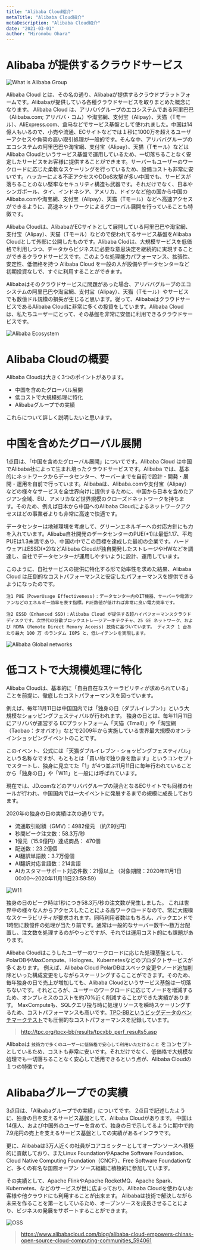 ```yaml
---
title: "Alibaba Cloud紹介"
metaTitle: "Alibaba Cloud紹介"
metaDescription: "Alibaba Cloud紹介"
date: "2021-03-01"
author: "Hironobu Ohara"
---
```


# Alibaba が提供するクラウドサービス

![What is Alibaba Group](https://raw.githubusercontent.com/ohiro18/technical.site/master/content/introduction/images/2.1.PNG "Alibaba Group")

Alibaba Cloud とは、その名の通り、Alibabaが提供するクラウドプラットフォームです。Alibabaが提供している各種クラウドサービスを取りまとめた概念になります。
Alibaba Cloud は、アリババグループのエコシステムである阿里巴巴（Alibaba.com; アリババ・コム）や淘宝網、支付宝（Alipay）、天猫（Tモール）、AliExpress.com、盒马などでサービス基盤として使われました。中国は14億人もいるので、小売や流通、ECサイトなどでは１秒に1000万を超えるユーザーアクセスや負荷の高い取引処理が一般的です。そんな中、アリババグループのエコシステムの阿里巴巴や淘宝網、支付宝（Alipay）、天猫（Tモール）などはAlibaba Cloudというサービス基盤で運用しているため、一切落ちることなく安定したサービスをお客様に提供することができます。サーバーもユーザーのワークロードに応じた柔軟なスケーリングを行っているため、設備コストも非常に安いです。ハッカーによる不正アクセスやDDoS攻撃が多い中国でも、サービスが落ちることのない堅牢なセキュリティ構造も武器です。それだけでなく、日本やシンガポール、タイ、インドネシア、アメリカ、ドイツなど他の国から中国のAlibaba.comや淘宝網、支付宝（Alipay）、天猫（Tモール）などへ高速アクセスができるように、高速ネットワークによるグローバル展開を行っていることも特徴です。

Alibaba Cloudは、AlibabaがECサイトとして展開している阿里巴巴や淘宝網、支付宝（Alipay）、天猫（Tモール）などので使われてるサービス基盤をAlibaba Cloudとして外部に公開したものです。Alibaba Clodは、大規模サービスを低価格で利用しつつ、データからビジネスに必要な意思決定を継続的に実現することができるクラウドサービスです。このような処理能力パフォーマンス、拡張性、安定性、低価格を持つ Alibaba Cloud を一般の人が設備やデータセンターなど初期投資なしで、すぐに利用することができます。

Alibabaはそのクラウドサービスに問題があった場合、アリババグループのエコシステムの阿里巴巴や淘宝網、支付宝（Alipay）、天猫（Tモール）やサービスでも数億ドル規模の損失が生じると思います。従って、AlibabaはクラウドサービスであるAlibaba Cloudに非常に多くの投資をしています。Alibaba Cloudは、私たちユーザーにとって、その基盤を非常に安価に利用できるクラウドサービスです。




![Alibaba Ecosystem](https://raw.githubusercontent.com/ohiro18/technical.site/master/content/introduction/images/2.2.PNG "Alibaba Ecosystem")

# Alibaba Cloudの概要

Alibaba Cloudは大きく3つのポイントがあります。

* 中国を含めたグローバル展開
* 低コストで大規模処理に特化
* Alibabaグループでの実績

これらについて詳しく説明したいと思います。

# 中国を含めたグローバル展開
1点目は、「中国を含めたグローバル展開」についてです。Alibaba Cloud は中国でAlibaba社によって生まれ培ったクラウドサービスです。Alibaba では、基本的にネットワークからデータセンター、サーバーまでを自前で設計・開発・展開・運用を自前で行っています。Alibabaは、Alibaba.comや支付宝（Alipay）などの様々なサービスを全世界向けに提供するために、中国から日本を含めたアジアン全域、EU、アメリカなど世界規模のクローズドネットワークを持ちます。そのため、例えば日本から中国へのAlibaba Cloudによるネットワークアクセスはどの事業者よりも非常に高速で快適です。

データセンターは地球環境を考慮して、グリーンエネルギーへの対応方針にも力を入れています。Alibaba自社開発のデータセンターのPUE(*1)は最低1.17、平均PUEは1.3未満であり、中国の中でこの目標を達成した最初の企業です。ハードウェアはESSD(*2)などAlibaba Cloudが独自開発したストレージやHWなどを調達し、自社でデータセンターが運用しやすいように設計、運用しています。

このように、自社サービスの提供に特化する形で効率性を求めた結果、Alibaba Cloud は圧倒的なコストパフォーマンスと安定したパフォーマンスを提供できるようになったのです。

```注1 PUE（PowerUsage Effectiveness)：データセンター内のIT機器、サーバーや電源ファンなどのエネルギー効率を表す指標。PUE数値が低ければ非常に良い電力効率です。```

```注2 ESSD（Enhanced SSD)：Alibaba Cloud が提供する超ハイパフォーマンスクラウドディスクです。次世代の分散ブロックストレージアーキテクチャ、25 GE ネットワーク、および RDMA (Remote Direct Memory Access) 技術に基づいています。 ディスク 1 台あたり最大 100 万 のランダム IOPS と、低レイテンシを実現します。```

![Alibaba Global networks](https://raw.githubusercontent.com/ohiro18/technical.site/master/content/introduction/images/2.3.PNG "global")



# 低コストで大規模処理に特化
Alibaba Cloudは、基本的に「自由自在なスケーラビリティが求められている」ことを前提に、徹底したコストパフォーマンスを図っています。

例えば、毎年11月11日は中国国内では「独身の日（ダブルイレブン）」という大規模なショッピングフェスティバルが行われます。
独身の日とは、毎年11月11日にアリババが運営する ECプラットフォーム「天猫（Tmall）」や「淘宝網（Taobao：タオバオ）」などで2009年から実施している世界最大規模のオンラインショッピングイベントのことです。

このイベント、公式には「天猫ダブルイレブン・ショッピングフェスティバル」という名称なですが、もともとは「買い物で独り身を励ます」というコンセプトでスタートし、独身に見立てた「1」が4つ並ぶ11月11日に毎年行われていることから「独身の日」や「W11」と一般には呼ばれています。

現在では、JD.comなどのアリババグループの競合となるECサイトでも同様のセールが行われ、中国国内では一大イベントに発展するまでの規模に成長しております。

2020年の独身の日の実績は次の通りです。
* 流通取引総額（GMV）：4982億元 （約7.9兆円）
* 秒間ピーク注文数：58.3万/秒
* 1億元（15.9億円）達成商品： 470個
* 配送数：23.2億個
* AI翻訳単語数：3.7万億個
* AI翻訳対応言語数：214言語
* AIカスタマーサポート対応件数：21億以上
（対象期間：2020年11月1日00:00〜2020年11月11日23:59:59）

![W11](https://raw.githubusercontent.com/ohiro18/technical.site/master/content/introduction/images/2.4.PNG "W11")

独身の日のピーク時は1秒につき58.3万/秒の注文数が発生しました。
これは世界中の様々な人からアクセスしたことによる高ワークロードなので、常に大規模なスケーラビリティが要求されます。同時利用者数はもちろん、バックエンドで1時間に数憶件の処理が当たり前です。通常は一般的なサーバー数千～数万台配置し、注文数を処理するのがやっとですが、それでは運用コスト的にも課題があります。

Alibaba Cloudはこうしたユーザーのワークロードに応じた処理基盤として、PolarDBやMaxCompute、Hologres、Kubernetesなどのプロダクトサービスが多くあります。
例えば、Alibaba Cloud PolarDBはスペック変更やノード追加削除といった構成変更をしながらスケーリングするこことができます。そのため、毎年独身の日で売上が増加しても、Alibaba Cloudというサービス基盤は一切落ちないです。それどころが、ユーザーのワークロードに応じてノードを増減するため、オンプレミスのコストを約70%近く削減することができた実績があります。
MaxComputeも、SQLクエリ投与時に処理リソースを瞬時スケーリングするため、コストパフォーマンスも高いです。[TPC-BBというビッグデータのベンチマークテスト](http://tpc.org/tpcx-bb/results/tpcxbb_perf_results5.asp)でも圧倒的なコストパフォーマンスを記録しています。
> http://tpc.org/tpcx-bb/results/tpcxbb_perf_results5.asp

Alibabaは `技術力で多くのユーザーに低価格で安心して利用いただけること` をコンセプトとしているため、コストも非常に安いです。それだけでなく、低価格で大規模な処理でも一切落ちることなく安心して活用できるという点が、Alibaba Cloudの１つの特徴です。



# Alibabaグループでの実績
3点目は、「Alibabaグループでの実績」についてです。
2点目で記述したように、独身の日を支えるサービス基盤として、Alibaba Cloudがあります。
中国は14億人、および中国外のユーザーを含めて、独身の日で示してるように期中で約7.9兆円の売上を支えるサービス基盤としての実績があるインフラです。

更に、Alibabaは3万人近くの社員がコアコミッターとしてオープンソースへ積極的に貢献しており、またLinux FoundationやApache Software Foundation、Cloud Native Computing Foundation（CNCF）、Free Software Foundationなど、多くの有名な国際オープン ソース組織に積極的に参加しています。

その実績として、Apache FlinkやApache RocketMQ、Apache Spark、Kubernetes、などのサービスが世に広まっており、Alibaba Cloudを使わないお客様や他クラウドにも利用することが出来ます。
Alibabaは技術で解決しながら未来を作ることを第一としているため、オープンソースを成長させることにより、ビジネスの発展をサポートすることができます。

![OSS](https://raw.githubusercontent.com/ohiro18/technical.site/master/content/introduction/images/2.7.PNG "OSS")

> https://www.alibabacloud.com/blog/alibaba-cloud-empowers-chinas-open-source-cloud-computing-communities_594061
